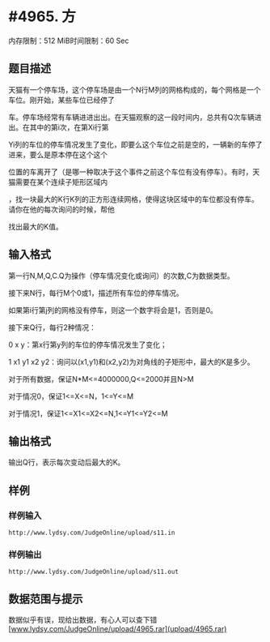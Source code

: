 # #4965. 方

内存限制：512 MiB时间限制：60 Sec

## 题目描述

天猫有一个停车场，这个停车场是由一个N行M列的网格构成的，每个网格是一个车位。刚开始，某些车位已经停了

车。停车场经常有车辆进进出出。在天猫观察的这一段时间内，总共有Q次车辆进出。在其中的第i次，在第Xi行第

Yi列的车位的停车情况发生了变化，即要么这个车位之前是空的，一辆新的车停了进来，要么是原本停在这个这个

位置的车离开了（是哪一种取决于这个事件之前这个车位有没有停车）。有时，天猫需要在某个连续子矩形区域内

，找一块最大的K行K列的正方形连续网格，使得这块区域中的车位都没有停车。请你在他的每次询问的时候，帮他

找出最大的K值。

## 输入格式

第一行N,M,Q,C.Q为操作（停车情况变化或询问）的次数,C为数据类型。

接下来N行，每行M个0或1，描述所有车位的停车情况。

如果第i行第j列的网格没有停车，则这一个数字将会是1，否则是0。

接下来Q行，每行2种情况：

0 x y：第x行第y列的车位的停车情况发生了变化；

1 x1 y1 x2 y2：询问以(x1,y1)和(x2,y2)为对角线的子矩形中，最大的K是多少。

对于所有数据，保证N*M<=4000000,Q<=2000并且N>M

对于情况0，保证1<=X<=N，1<=Y<=M

对于情况1，保证1<=X1<=X2<=N,1<=Y1<=Y2<=M

## 输出格式

输出Q行，表示每次变动后最大的K。

## 样例

### 样例输入

    
    http://www.lydsy.com/JudgeOnline/upload/s11.in
    

### 样例输出

    
    http://www.lydsy.com/JudgeOnline/upload/s11.out
    

## 数据范围与提示

 数据似乎有误，现给出数据，有心人可以查下错[www.lydsy.com/JudgeOnline/upload/4965.rar](upload/4965.rar)
